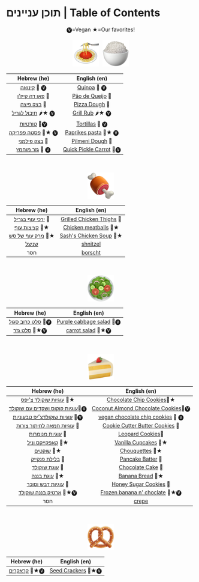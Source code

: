 # תוכן עניינים | Table of Contents
<div style="text-align: center;">


🅥=Vegan ★=Our favorites!
<br>
<div style="display: flex; flex-wrap: wrap; justify-content: center;">
    <img src="images/titles_for_index/spaghetti.png" alt="Pretzel" width="70" height="70" style="margin: 5px;">
    <img src="images/titles_for_index/rice.png" alt="Chicken" width="70" height="70" style="margin: 5px;">
</div>

| Hebrew (he)                                  | English (en)                                   |
|----------------------------------------------|------------------------------------------------|
| [קינואה](he/quinoa.MD) 🍚 🅥                 | [Quinoa](en/quinoa.MD) 🍚 🅥                   |
| [פאו דה קייז'ו](he/paodequeijo.MD) 🧀        | [Pão de Queijo](en/paodequeijo.MD) 🧀          |
| [בצק פיצה](he/pizza_dough.MD) 🍕             | [Pizza Dough](en/pizza_dough.MD) 🍕            |
| [תיבול לגריל](he/grill_rub.MD) 🌶️★ 🅥       | [Grill Rub](en/grill_rub.MD) 🌶️★ 🅥           |
| [טורטיות](he/tortillas.MD) 🌮🅥              | [Tortillas](en/tortillas.MD) 🌮 🅥             |
| [פסטה פפריקה](he/paprikesh_pasta.MD) 🍝★ 🅥  | [Paprikes pasta](en/paprikesh_pasta.MD) 🍝★ 🅥 |
| [בצק פילמני](he/pilmeni_dough.MD) 🥟         | [Pilmeni Dough](en/pilmeni_dough.MD) 🥟        |
| [גזר מוחמץ](he/quick_pickle_carrot.MD) 🥕 🅥 | [Quick Pickle Carrot](en/quick_pickle_carrot.MD) 🥕🅥 |

<br>
<br>

<img src="images/titles_for_index/meat_on_bone.png" alt="prez" width="70" height="70">

| Hebrew (he)                                       | English (en)                                              |
|---------------------------------------------------|-----------------------------------------------------------|
| [ירכי עוף בגריל](he/grilled_chicken_thighs.MD) 🍗 | [Grilled Chicken Thighs](en/grilled_chicken_thighs.MD) 🍗 |
| [קציצות עוף](he/chicken_meatballs.MD) 🐓★         | [Chicken meatballs](en/chicken_meatballs.MD) 🐓★          |
| [מרק עוף של סש](he/chicken_soup.MD) 🍲★           | [Sash's Chicken Soup](en/chicken_soup.MD) 🍲★             |
| [שניצל](he/shnitzel.MD)                           | [shnitzel](en/shnitzel.MD)                                |
| חסר                                               | [borscht](en/borscht.MD)                                   |

<br>
<br>
<img src="images/titles_for_index/green_salad.png" alt="prez" width="70" height="70">

| Hebrew (he)                                                   | English (en)                                                |
|---------------------------------------------------------------|-------------------------------------------------------------|
| [סלט כרוב סגול](he/purple_cabbage_salad.MD) 🥬🅥             | [Purple cabbage salad](en/purple_cabbage_salad.MD) 🥬🅥    |
| [סלט גזר](he/carrot_salad.MD) 🥕★🅥                    | [carrot salad](en/carrot_salad.MD) 🥕★🅥                   |

<br>
<br>
<img src="images/titles_for_index/cake.png" alt="prez" width="70" height="70">

| Hebrew (he)                                                                | English (en)                                                                  |
|----------------------------------------------------------------------------|-------------------------------------------------------------------------------|
| [עוגיות שוקולד צ'יפס](he/chocolatechip_cookies.MD) 🍪★                     | [Chocolate Chip Cookies](en/chocolatechip_cookies.MD)🍪★                      |
| [עוגיות קוקוס ושקדים עם שוקולד](he/coconut_almond_choclate_cookies.MD)🍪🅥 | [Coconut Almond Chocolate Cookies](en/coconut_almond_choclate_cookies.MD)🍪🅥 |
| [עוגיות שוקולדצ׳יפ טבעוניות](he/choclatechip_vegan.MD) 🍪🅥                | [vegan chocolate chip cookies](en/choclatechip_vegan.MD) 🍪 🅥                |
| [עוגיות חמאה לחיתוך צורות](he/cookie_cutter_cookies.MD) 🍪                 | [Cookie Cutter Butter Cookies](en/cookie_cutter_cookies.MD) 🍪                |
| [עוגיות מנומרות](he/leopard_cookies.MD) 🐆                                 | [Leopard Cookies](en/leopard_cookies.MD)🐆                                    |
| [קאפקייקס וניל](he/vanila_cupcakes.MD) 🧁★                                 | [Vanilla Cupcakes](en/vanila_cupcakes.MD) 🧁★                                 |
| [שוקטים](he/chouquettes.MD) 🧈★                                            | [Chouquettes](en/chouquettes.MD) 🧈★                                          |
| [בלילת פנקייק](he/pankcakebatter.MD) 🥞                                    | [Pancake Batter](en/pankcakebatter.MD) 🥞                                     |
| [עוגת שוקולד](he/chocolate_cake.MD) 🥮                                     | [Chocolate Cake](en/chocolate_cake.MD) 🥮                                     |
| [עוגת בננה](he/banana_bread.MD) 🥮★                                        | [Banana Bread](en/banana_bread.MD) 🥮★                                        |
| [עוגיות דבש וסוכר](he/honey_sugar_cookies.MD) 🍯                           | [Honey Sugar Cookies](en/honey_sugar_cookies.MD) 🍯                           |
| [ארטיק בננה שוקולד](he/frozen_banana.MD) 🍌★🅥                             | [Frozen banana n' choclate](en/frozen_banana.MD) 🍌★🅥                        |
| חסר                                                                        | [crepe](en/crepe.MD)                                                          |


<br>
<br>

<img src="images/titles_for_index/pretzel.png" alt="prez" width="70" height="70">

| Hebrew (he)                     | English (en)                          |
|---------------------------------|---------------------------------------|
| [קראקרים](he/crackers.MD) 🌰★🅥 | [Seed Crackers](en/crackers.MD) 🌰★🅥 |

</div>
